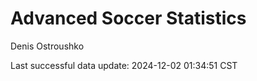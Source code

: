 # Advanced Soccer Statistics
Denis Ostroushko

<!-- gfm -->

Last successful data update: 2024-12-02 01:34:51 CST
